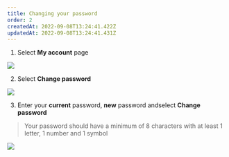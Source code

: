 ```yaml
---
title: Changing your password
order: 2
createdAt: 2022-09-08T13:24:41.422Z
updatedAt: 2022-09-08T13:24:41.431Z
---
```

1. Select **My account** page

![](/img/editing-profile_1.png)

2. Select **Change password**

![](/img/changing-password_2.png)

3. Enter your **current** password, **new** password andselect **Change password**

> Your password should have a minimum of 8 characters with at least 1 letter, 1 number and 1 symbol

![](/img/changing-password_3.png)